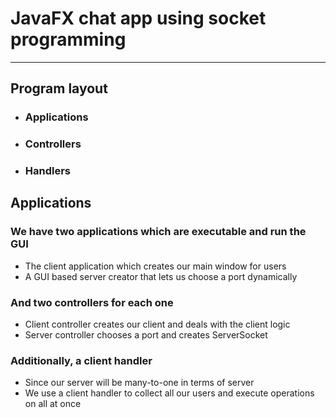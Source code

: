 # JavaFX chat app using socket programming
---
## Program layout
* ### Applications
* ### Controllers
* ### Handlers
## Applications
### We have two applications which are executable and run the GUI
* The client application which creates our main window for users
* A GUI based server creator that lets us choose a port dynamically
### And two controllers for each one
* Client controller creates our client and deals with the client logic
* Server controller chooses a port and creates ServerSocket
### Additionally, a client handler
* Since our server will be many-to-one in terms of server
* We use a client handler to collect all our users and execute operations on all at once
